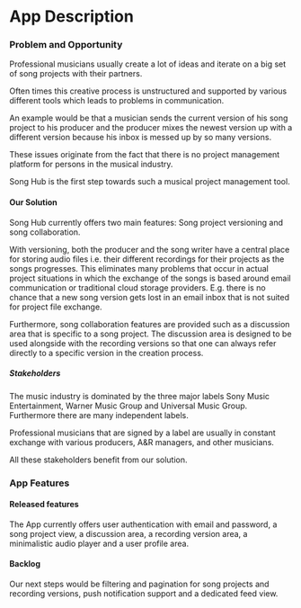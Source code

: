 # App Description

### Problem and Opportunity

Professional musicians usually create a lot of ideas and iterate on a big set of song projects with their partners. 

Often times this creative process is unstructured and supported by various different tools which leads to problems in communication.

An example would be that a musician sends the current version of his song project to his producer and the producer mixes the newest version up with a different version because his inbox is messed up by so many versions.

These issues originate from the fact that there is no project management platform for persons in the musical industry. 

Song Hub is the first step towards such a musical project management tool.

#### Our Solution
Song Hub currently offers two main features: Song project versioning and song collaboration.

With versioning, both the producer and the song writer have a central place for storing audio files i.e. their different recordings for their projects as the songs progresses. This eliminates many problems that occur in actual project situations in which the exchange of the songs is based around email communication or traditional cloud storage providers. E.g. there is no chance that a new song version gets lost in an email inbox that is not suited for project file exchange. 

Furthermore, song collaboration features are provided such as a discussion area that is specific to a song project. The discussion area is designed to be used alongside with the recording versions so that one can always refer directly to a specific version in the creation process.

##### Stakeholders

The music industry is dominated by the three major labels Sony Music Entertainment, Warner Music Group and Universal Music Group. Furthermore there are many independent labels.

Professional musicians that are signed by a label are usually in constant exchange with various producers, A&R managers, and other musicians. 

All these stakeholders benefit from our solution.

### App Features

#### Released features

The App currently offers user authentication with email and password, a song project view, a discussion area, a recording version area, a minimalistic audio player and a user profile area.

#### Backlog

Our next steps would be filtering and pagination for song projects and recording versions, push notification support and a dedicated feed view.

